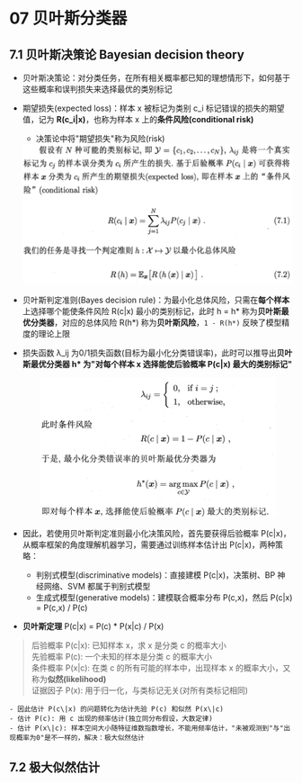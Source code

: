 # 07 贝叶斯分类器

## 7.1 贝叶斯决策论 Bayesian decision theory

- 贝叶斯决策论：对分类任务，在所有相关概率都已知的理想情形下，如何基于这些概率和误判损失来选择最优的类别标记
- 期望损失(expected loss)：样本 x 被标记为类别 c_i 标记错误的损失的期望值，记为 **R(c_i|x)**，也称为样本 x 上的**条件风险(conditional risk)**
    - 决策论中将"期望损失"称为风险(risk)
  <div align="center"><img src="./_images/7.1.0-1.png" height="250px" /></div>
- 贝叶斯判定准则(Bayes decision rule)：为最小化总体风险，只需在**每个样本**上选择哪个能使条件风险 R(c\|x) 最小的类别标记，此时 h = h\* 称为**贝叶斯最优分类器**，对应的总体风险 R(h\*) 称为**贝叶斯风险**，`1 - R(h*)` 反映了模型精度的理论上限
- 损失函数 λ_ij 为0/1损失函数(目标为最小化分类错误率)，此时可以推导出**贝叶斯最优分类器 h\* 为"对每个样本 x 选择能使后验概率 P(c\|x) 最大的类别标记"**
  <div align="center"><img src="./_images/7.1.0-2.png" height="250px" /></div>
- 因此，若使用贝叶斯判定准则最小化决策风险，首先要获得后验概率 P(c\|x)，从概率框架的角度理解机器学习，需要通过训练样本估计出 P(c\|x)，两种策略：
    - 判别式模型(discriminative models)：直接建模 P(c\|x)，决策树、BP 神经网络、SVM 都属于判别式模型
    - 生成式模型(generative models)：建模联合概率分布 P(c,x)，然后 P(c\|x) = P(c,x) / P(c)

- **贝叶斯定理** P(c\|x) = P(c) * P(x\|c) / P(x)
> 后验概率 P(c|x): 已知样本 x，求 x 是分类 c 的概率大小<br>
> 先验概率 P(c): 一个未知的样本是分类 c 的概率大小<br>
> 条件概率 P(x|c): 在类 c 的所有可能的样本中，出现样本 x 的概率大小，又称为**似然(likelihood)**<br>
> 证据因子 P(x): 用于归一化，与类标记无关(对所有类标记相同)<br>

    - 因此估计 P(c\|x) 的问题转化为估计先验 P(c) 和似然 P(x\|c)
    - 估计 P(c): 用 c 出现的频率估计(独立同分布假设，大数定律)
    - 估计 P(x\|c): 样本空间大小随特征维数指数增长，不能用频率估计，"未被观测到"与"出现概率为0"是不一样的，解决：极大似然估计

## 7.2 极大似然估计